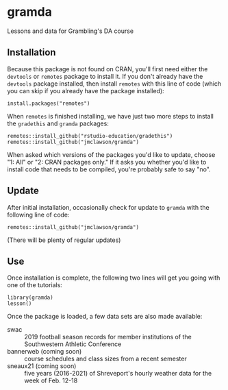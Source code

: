 # gramda

Lessons and data for Grambling's DA course

## Installation
Because this package is not found on CRAN, you'll first need either the `devtools` or `remotes` package to install it. If you don't already have the `devtools` package installed, then install `remotes` with this line of code (which you can skip if you already have the package installed):

```{r}
install.packages("remotes")
```

When `remotes` is finished installing, we have just two more steps to install the `gradethis` and `gramda` packages:

```{r}
remotes::install_github("rstudio-education/gradethis")
remotes::install_github("jmclawson/gramda")
```

When asked which versions of the packages you'd like to update, choose "1: All" or "2: CRAN packages only." If it asks you whether you'd like to install code that needs to be compiled, you're probably safe to say "no".

## Update

After initial installation, occasionally check for update to `gramda` with the following line of code:

```{r}
remotes::install_github("jmclawson/gramda")
```

(There will be plenty of regular updates)


## Use
Once installation is complete, the following two lines will get you going with one of the tutorials:

```{r}
library(gramda)
lesson()
```

Once the package is loaded, a few data sets are also made available:

<dl>
<dt>swac</dt>
<dd>2019 football season records for member institutions of the Southwestern Athletic Conference</dd>

<dt>bannerweb (coming soon)</dt>
<dd>course schedules and class sizes from a recent semester</dd>

<dt>sneaux21 (coming soon)</dt>
<dd>five years (2016-2021) of Shreveport's hourly weather data for the week of Feb. 12-18</dd>
</dl>
